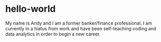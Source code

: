 # hello-world

My name is Andy and I am a former banker/finance professional. I am currently in a hiatus from work and have been self-teaching coding and data analytics in order to begin a new career.
